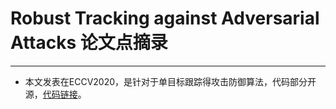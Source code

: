 # Robust Tracking against Adversarial Attacks 论文点摘录
***
- 本文发表在ECCV2020，是针对于单目标跟踪得攻击防御算法，代码部分开源，[代码链接](https://github.com/joshuajss/RTAA)。